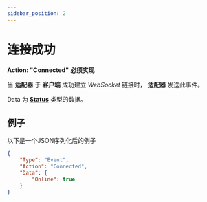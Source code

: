 ```yaml
---
sidebar_position: 2
---
```


# 连接成功

**Action: "Connected"**
**必须实现**

当 **适配器** 于 **客户端** 成功建立 *WebSocket* 链接时， **适配器** 发送此事件。

Data 为 [**Status**](../Types/CommonTypes#Status) 类型的数据。


## 例子

以下是一个JSON序列化后的例子

```JSON
{
    "Type": "Event",
    "Action": "Connected",
    "Data": {
        "Online": true
    }
}
```